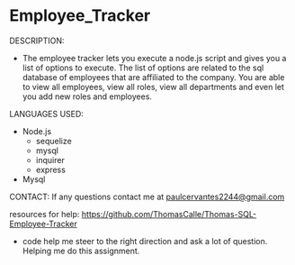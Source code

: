# Employee_Tracker

DESCRIPTION:
* The employee tracker lets you execute a node.js script and gives you a list of options to execute. The list of options are related to the sql database of employees that are affiliated to the company. You are able to view all employees, view all roles, view all departments and even let you add new roles and employees.

LANGUAGES USED: 
- Node.js
    - sequelize
    - mysql
    - inquirer
    - express
- Mysql

CONTACT: 
If any questions contact me at paulcervantes2244@gmail.com

resources for help: https://github.com/ThomasCalle/Thomas-SQL-Employee-Tracker 
- code help me steer to the right direction and ask a lot of question. Helping me do this assignment.
